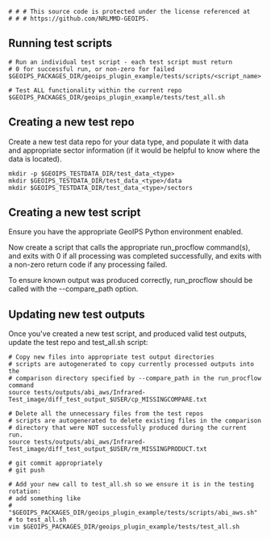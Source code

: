     # # # This source code is protected under the license referenced at
    # # # https://github.com/NRLMMD-GEOIPS.

Running test scripts
--------------------
```
# Run an individual test script - each test script must return
# 0 for successful run, or non-zero for failed
$GEOIPS_PACKAGES_DIR/geoips_plugin_example/tests/scripts/<script_name>.sh

# Test ALL functionality within the current repo
$GEOIPS_PACKAGES_DIR/geoips_plugin_example/tests/test_all.sh
```

Creating a new test repo
------------------------
Create a new test data repo for your data type, and populate it with
data and appropriate sector information (if it would be helpful to know
where the data is located).
```
mkdir -p $GEOIPS_TESTDATA_DIR/test_data_<type>
mkdir $GEOIPS_TESTDATA_DIR/test_data_<type>/data
mkdir $GEOIPS_TESTDATA_DIR/test_data_<type>/sectors
```

Creating a new test script
--------------------------
Ensure you have the appropriate GeoIPS Python environment enabled.

Now create a script that calls the appropriate run_procflow command(s),
and exits with 0 if all processing was completed successfully,
and exits with a non-zero return code if any processing failed.

To ensure known output was produced correctly, run_procflow should be
called with the --compare_path option.

Updating new test outputs
-------------------------

Once you've created a new test script, and produced valid test outputs,
update the test repo and test_all.sh script:
```
# Copy new files into appropriate test output directories
# scripts are autogenerated to copy currently processed outputs into the
# comparison directory specified by --compare_path in the run_procflow command
source tests/outputs/abi_aws/Infrared-Test_image/diff_test_output_$USER/cp_MISSINGCOMPARE.txt

# Delete all the unnecessary files from the test repos
# scripts are autogenerated to delete existing files in the comparison
# directory that were NOT successfully produced during the current run.
source tests/outputs/abi_aws/Infrared-Test_image/diff_test_output_$USER/rm_MISSINGPRODUCT.txt

# git commit appropriately
# git push

# Add your new call to test_all.sh so we ensure it is in the testing rotation:
# add something like
#   "$GEOIPS_PACKAGES_DIR/geoips_plugin_example/tests/scripts/abi_aws.sh"
# to test_all.sh
vim $GEOIPS_PACKAGES_DIR/geoips_plugin_example/tests/test_all.sh
```
